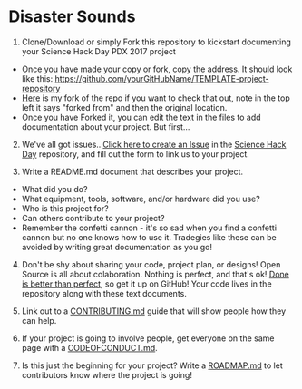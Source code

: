 # Disaster Sounds
1. Clone/Download or simply Fork this repository to kickstart documenting your Science Hack Day PDX 2017 project
- Once you have made your copy or fork, copy the address. It should look like this: https://github.com/yourGitHubName/TEMPLATE-project-repository
- [Here](https://github.com/daniellecrobinson/TEMPLATE-project-repository) is my fork of the repo if you want to check that out, note in the top left it says "forked from" and then the original location.
- Once you have Forked it, you can edit the text in the files to add documentation about your project. But first...

2. We've all got issues...[Click here to create an Issue](https://github.com/ScienceHackDayPDX/Science-Hack-Day-PDX-2017/issues/new) in the [Science Hack Day](https://github.com/ScienceHackDayPDX/Science-Hack-Day-PDX-2017) repository, and fill out the form to link us to your project.

3. Write a README.md document that describes your project.
- What did you do?
- What equipment, tools, software, and/or hardware did you use?
- Who is this project for?
- Can others contribute to your project?
- Remember the confetti cannon - it's so sad when you find a confetti cannon but no one knows how to use it. Tradegies like these can be avoided by writing great documentation as you go!

4. Don't be shy about sharing your code, project plan, or designs! Open Source is all about colaboration. Nothing is perfect, and that's ok! [Done is better than perfect](https://twitter.com/lettershoppe/status/897213248260460544), so get it up on GitHub! Your code lives in the repository along with these text documents.

5. Link out to a [CONTRIBUTING.md](https://github.com/ScienceHackDayPDX/TEMPLATE-project-repository/blob/master/CONTRIBUTING.md) guide that will show people how they can help.

6. If your project is going to involve people, get everyone on the same page with a [CODEOFCONDUCT.md](https://github.com/ScienceHackDayPDX/TEMPLATE-project-repository/blob/master/CODE_OF_CONDUCT.md).

7. Is this just the beginning for your project? Write a [ROADMAP.md](https://github.com/ScienceHackDayPDX/TEMPLATE-project-repository/blob/master/ROADMAP.md) to let contributors know where the project is going!
